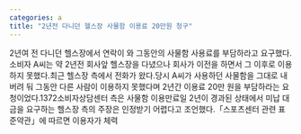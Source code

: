 ```yaml
---
categories: a
title: "2년전 다니던 헬스장 사물함 이용료 20만원 청구"
---
```

2년여 전 다니던 헬스장에서 연락이 와 그동안의 사물함 사용료를 부담하라고 요구했다.소비자 A씨는 약 2년전 회사앞 헬스장을 다녔으나 회사가 이전을 하면서 그 이후로 이용하지 못했다.최근 헬스장 측에서 전화가 왔다.당시 A씨가 사용하던 사물함을 그대로 내 버려 둬 그동안 다른 사람이 이용하지 못했다며 2년간 이용료 20만 원을 부담하라는 요청이었다.1372소비자상담센터 측은 사물함 이용만료일 2년이 경과된 상태에서 미납 대금을 요구하는 헬스장 측의 주장은 인정받기 어렵다고 조언했다.「스포츠센터 관련 표준약관」에 따르면 이용자가 체력